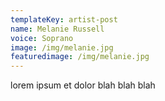 ```yaml
---
templateKey: artist-post
name: Melanie Russell
voice: Soprano
image: /img/melanie.jpg
featuredimage: /img/melanie.jpg
---
```

lorem ipsum et dolor blah blah blah
